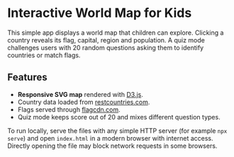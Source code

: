 # Interactive World Map for Kids

This simple app displays a world map that children can explore. Clicking a country reveals its flag, capital, region and population. A quiz mode challenges users with 20 random questions asking them to identify countries or match flags.

## Features

- **Responsive SVG map** rendered with [D3.js](https://d3js.org/).
- Country data loaded from [restcountries.com](https://restcountries.com/).
- Flags served through [flagcdn.com](https://flagcdn.com/).
- Quiz mode keeps score out of 20 and mixes different question types.

To run locally, serve the files with any simple HTTP server (for example `npx serve`) and open `index.html` in a modern browser with internet access. Directly opening the file may block network requests in some browsers.
